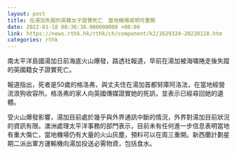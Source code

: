 ```yaml
---
layout: post
title: 在湯加失蹤的英籍女子證實死亡　當地機場或明可重開
date: 2022-01-18 08:36:38.000000000 +08:00
link: https://news.rthk.hk/rthk/ch/component/k2/1629324-20220118.htm
categories: rthk
---
```


南太平洋島國湯加日前海底火山爆發，路透社報道，早前在湯加被海嘯捲走後失蹤的英國籍女子證實死亡。

報道指出，死者是50歲的格洛弗，與丈夫住在湯加首都努庫阿洛法，在當地經營流浪狗收容所。格洛弗的家人向英國傳媒證實她的死訊，並表示已經尋回她的遺體。

受火山爆發影響，湯加目前處於幾乎與外界通訊中斷的情況，外界對湯加目前狀況的資訊有限。澳洲處理太平洋事務的部門表示，目前未有任何進一步信息表明當地有重大傷亡，當地機場仍有大量的火山灰塵，預料可以在周三重開。新西蘭計劃星期二派出軍方運輸機向湯加投送必需物資，包括食水。

